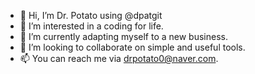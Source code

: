 - 👋 Hi, I’m Dr. Potato using @dpatgit
- 👀 I’m interested in a coding for life.
- 🌱 I’m currently adapting myself to a new business.
- 💞️ I’m looking to collaborate on simple and useful tools.
- 📫 You can reach me via drpotato0@naver.com.

<!---
dpatgit/dpatgit is a ✨ special ✨ repository because its `README.md` (this file) appears on your GitHub profile.
You can click the Preview link to take a look at your changes.
--->
